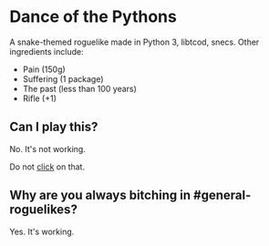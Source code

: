 # Dance of the Pythons

A snake-themed roguelike made in Python 3, libtcod, snecs.
Other ingredients include:
- Pain (150g)
- Suffering (1 package)
- The past (less than 100 years)
- Rifle (+1)

## Can I play this?

No. It's not working.

Do not [click](https://discord.gg/AxMZJyg) on that.

## Why are you always bitching in #general-roguelikes?

Yes. It's working.